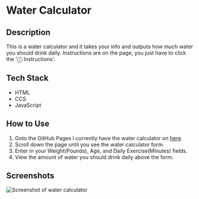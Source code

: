 # Water Calculator

## Description
This is a water calculator and it takes your info and outputs how much water you should drink daily. Instructions are on the page, you just have to click the '&#9432; Instructions'.

## Tech Stack
* HTML
* CCS
* JavaScript

## How to Use
1. Goto the GitHub Pages I currently have the water calculator on [here](https://matthewwei35.github.io/water-calculator/).
2. Scroll down the page until you see the water calculator form.
3. Enter in your Weight(Pounds), Age, and Daily Exercise(Minutes) fields.
4. View the amount of water you should drink daily above the form.

## Screenshots
![Screenshot of water calculator](images/water-1.png)
